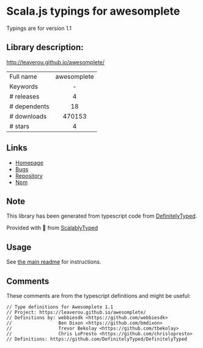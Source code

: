 
# Scala.js typings for awesomplete

Typings are for version 1.1

## Library description:
http://leaverou.github.io/awesomplete/

|                    |                 |
| ------------------ | :-------------: |
| Full name          | awesomplete |
| Keywords           | - |
| # releases         | 4 |
| # dependents       | 18 |
| # downloads        | 470153 |
| # stars            | 4 |

## Links
- [Homepage](https://leaverou.github.io/awesomplete/)
- [Bugs](https://github.com/LeaVerou/awesomplete/issues)
- [Repository](https://github.com/LeaVerou/awesomplete)
- [Npm](https://www.npmjs.com/package/awesomplete)
    


## Note
This library has been generated from typescript code from [DefinitelyTyped](https://definitelytyped.org).

Provided with :purple_heart: from [ScalablyTyped](https://github.com/oyvindberg/ScalablyTyped)

## Usage
See [the main readme](../../readme.md) for instructions.

## Comments

These comments are from the typescript definitions and might be useful:
```
// Type definitions for Awesomplete 1.1
// Project: https://leaverou.github.io/awesomplete/
// Definitions by: webbiesdk <https://github.com/webbiesdk>
//                 Ben Dixon <https://github.com/bmdixon>
//                 Trevor Bekolay <https://github.com/tbekolay>
//                 Chris LoPresto <https://github.com/chrislopresto>
// Definitions: https://github.com/DefinitelyTyped/DefinitelyTyped

```

